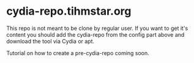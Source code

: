 cydia-repo.tihmstar.org
==========

This repo is not meant to be clone by regular user.
If you want to get it's content you should add the cydia-repo from the 
config part above and download the tool via Cydia or apt.

Tutorial on how to create a pre-cydia-repo coming soon.

